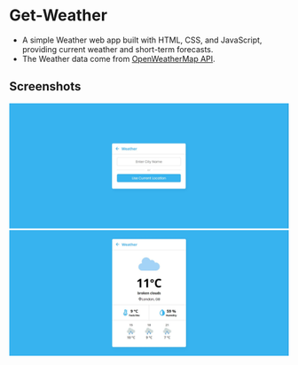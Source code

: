 # Get-Weather
* A simple Weather web app built with HTML, CSS, and JavaScript, providing current weather and short-term forecasts.
* The Weather data come from [OpenWeatherMap API](https://openweathermap.org/).

## Screenshots
<div align=center>
<img width='700' src='https://github.com/Shu-Shine/Get-Weather/blob/main/images/entry.jpg'/>
<img width='700' src='https://github.com/Shu-Shine/Get-Weather/blob/main/images/weather.jpg'/>
</div>
